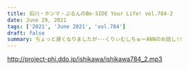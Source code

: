 ```yaml
---
title: 石川・ホンマ・ぶるんのBe-SIDE Your Life! vol.784-2
date: June 29, 2021
tags: ['2021', 'June 2021', 'vol.784']
draft: false
summary: ちょっと遅くなりましたが･･･くりぃむしちゅーANNのお話し!!
---
```


http://project-phi.ddo.jp/ishikawa/ishikawa784_2.mp3